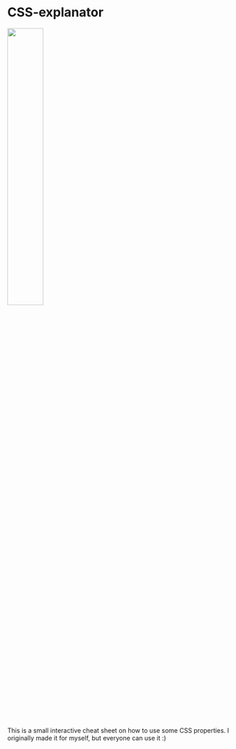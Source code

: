 # CSS-explanator

<img src="https://user-images.githubusercontent.com/119595939/211916250-de4d2e6a-4099-4dfe-8a71-63a90f205bae.JPG" width=40%>


This is a small interactive cheat sheet on how to use some CSS properties. I originally made it for myself, but everyone can use it :)

